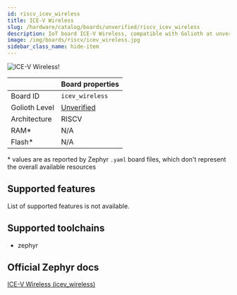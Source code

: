 ```yaml
---
id: riscv_icev_wireless
title: ICE-V Wireless
slug: /hardware/catalog/boards/unverified/riscv_icev_wireless
description: IoT board ICE-V Wireless, compatible with Golioth at unverified level.
image: /img/boards/riscv/icev_wireless.jpg
sidebar_class_name: hide-item
---
```


[//]: # (This is an auto-generated file, do not edit! Changes to it will be lost upon re-generation)

![ICE-V Wireless!](/img/boards/riscv/icev_wireless.jpg "ICE-V Wireless")

|                | Board properties     |
| -------------  | -------------------- |
| Board ID       | `icev_wireless` |
| Golioth Level  | [Unverified](/hardware#unverified-boards) |
| Architecture   | RISCV |
| RAM*           | N/A |
| Flash*         | N/A |

\* values are as reported by Zephyr `.yaml` board files, which don't represent the overall available resources



## Supported features

List of supported features is not available.

## Supported toolchains

* zephyr

## Official Zephyr docs

[ICE-V Wireless (icev_wireless)](https://docs.zephyrproject.org/latest/boards/riscv/icev_wireless/doc/index.html)
